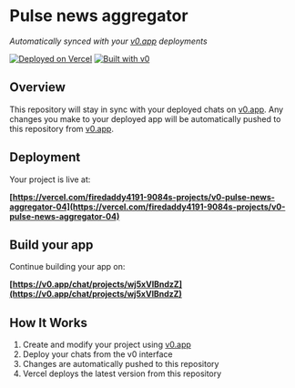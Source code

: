 # Pulse news aggregator

*Automatically synced with your [v0.app](https://v0.app) deployments*

[![Deployed on Vercel](https://img.shields.io/badge/Deployed%20on-Vercel-black?style=for-the-badge&logo=vercel)](https://vercel.com/firedaddy4191-9084s-projects/v0-pulse-news-aggregator-04)
[![Built with v0](https://img.shields.io/badge/Built%20with-v0.app-black?style=for-the-badge)](https://v0.app/chat/projects/wj5xVlBndzZ)

## Overview

This repository will stay in sync with your deployed chats on [v0.app](https://v0.app).
Any changes you make to your deployed app will be automatically pushed to this repository from [v0.app](https://v0.app).

## Deployment

Your project is live at:

**[https://vercel.com/firedaddy4191-9084s-projects/v0-pulse-news-aggregator-04](https://vercel.com/firedaddy4191-9084s-projects/v0-pulse-news-aggregator-04)**

## Build your app

Continue building your app on:

**[https://v0.app/chat/projects/wj5xVlBndzZ](https://v0.app/chat/projects/wj5xVlBndzZ)**

## How It Works

1. Create and modify your project using [v0.app](https://v0.app)
2. Deploy your chats from the v0 interface
3. Changes are automatically pushed to this repository
4. Vercel deploys the latest version from this repository